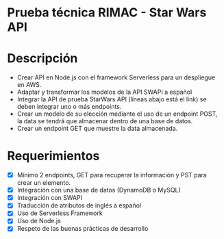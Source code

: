 # Prueba técnica RIMAC - Star Wars API

# Descripción

- Crear API en Node.js con el framework Serverless para un despliegue en AWS.
- Adaptar y transformar los modelos de la API SWAPI a español
- Integrar la API de prueba StarWars API (líneas abajo está el link) se deben integrar uno o más endpoints.
- Crear un modelo de su elección mediante el uso de un endpoint POST, la data se tendrá que almacenar dentro de una base de datos.
- Crear un endpoint GET que muestre la data almacenada.

# Requerimientos

- [x] Mínimo 2 endpoints, GET para recuperar la información y PST para crear un elemento.
- [x] Integración con una base de datos (DynamoDB o MySQL)
- [x] Integración con SWAPI
- [x] Traducción de atributos de inglés a español
- [x] Uso de Serverless Framework
- [x] Uso de Node.js
- [x] Respeto de las buenas prácticas de desarrollo
